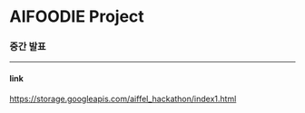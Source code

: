 # **AIFOODIE Project**

### **중간 발표**

---

#### **link**

https://storage.googleapis.com/aiffel_hackathon/index1.html
